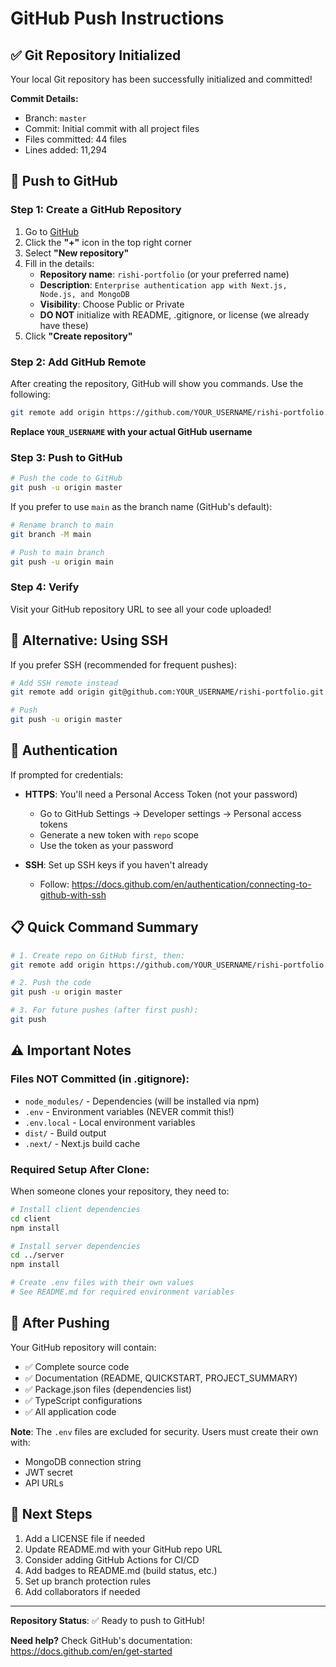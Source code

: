 # GitHub Push Instructions

## ✅ Git Repository Initialized

Your local Git repository has been successfully initialized and committed!

**Commit Details:**
- Branch: `master`
- Commit: Initial commit with all project files
- Files committed: 44 files
- Lines added: 11,294

## 🚀 Push to GitHub

### Step 1: Create a GitHub Repository

1. Go to [GitHub](https://github.com)
2. Click the **"+"** icon in the top right corner
3. Select **"New repository"**
4. Fill in the details:
   - **Repository name**: `rishi-portfolio` (or your preferred name)
   - **Description**: `Enterprise authentication app with Next.js, Node.js, and MongoDB`
   - **Visibility**: Choose Public or Private
   - **DO NOT** initialize with README, .gitignore, or license (we already have these)
5. Click **"Create repository"**

### Step 2: Add GitHub Remote

After creating the repository, GitHub will show you commands. Use the following:

```bash
git remote add origin https://github.com/YOUR_USERNAME/rishi-portfolio.git
```

**Replace `YOUR_USERNAME` with your actual GitHub username**

### Step 3: Push to GitHub

```bash
# Push the code to GitHub
git push -u origin master
```

If you prefer to use `main` as the branch name (GitHub's default):

```bash
# Rename branch to main
git branch -M main

# Push to main branch
git push -u origin main
```

### Step 4: Verify

Visit your GitHub repository URL to see all your code uploaded!

## 📝 Alternative: Using SSH

If you prefer SSH (recommended for frequent pushes):

```bash
# Add SSH remote instead
git remote add origin git@github.com:YOUR_USERNAME/rishi-portfolio.git

# Push
git push -u origin master
```

## 🔐 Authentication

If prompted for credentials:
- **HTTPS**: You'll need a Personal Access Token (not your password)
  - Go to GitHub Settings → Developer settings → Personal access tokens
  - Generate a new token with `repo` scope
  - Use the token as your password

- **SSH**: Set up SSH keys if you haven't already
  - Follow: https://docs.github.com/en/authentication/connecting-to-github-with-ssh

## 📋 Quick Command Summary

```bash
# 1. Create repo on GitHub first, then:
git remote add origin https://github.com/YOUR_USERNAME/rishi-portfolio.git

# 2. Push the code
git push -u origin master

# 3. For future pushes (after first push):
git push
```

## ⚠️ Important Notes

### Files NOT Committed (in .gitignore):
- `node_modules/` - Dependencies (will be installed via npm)
- `.env` - Environment variables (NEVER commit this!)
- `.env.local` - Local environment variables
- `dist/` - Build output
- `.next/` - Next.js build cache

### Required Setup After Clone:

When someone clones your repository, they need to:

```bash
# Install client dependencies
cd client
npm install

# Install server dependencies
cd ../server
npm install

# Create .env files with their own values
# See README.md for required environment variables
```

## 🎯 After Pushing

Your GitHub repository will contain:
- ✅ Complete source code
- ✅ Documentation (README, QUICKSTART, PROJECT_SUMMARY)
- ✅ Package.json files (dependencies list)
- ✅ TypeScript configurations
- ✅ All application code

**Note**: The `.env` files are excluded for security. Users must create their own with:
- MongoDB connection string
- JWT secret
- API URLs

## 🌟 Next Steps

1. Add a LICENSE file if needed
2. Update README.md with your GitHub repo URL
3. Consider adding GitHub Actions for CI/CD
4. Add badges to README.md (build status, etc.)
5. Set up branch protection rules
6. Add collaborators if needed

---

**Repository Status**: ✅ Ready to push to GitHub!

**Need help?** Check GitHub's documentation: https://docs.github.com/en/get-started
